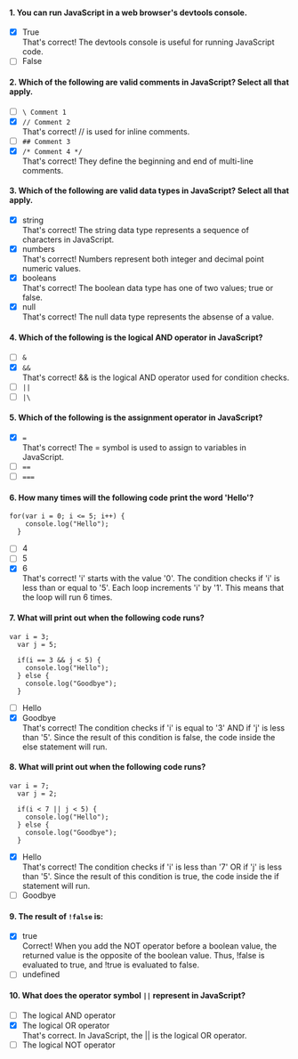 #### 1. You can run JavaScript in a web browser's devtools console.

- [x] True <br>
      That's correct! The devtools console is useful for running JavaScript code.
- [ ] False

#### 2. Which of the following are valid comments in JavaScript? Select all that apply.

- [ ] `\ Comment 1`
- [x] `// Comment 2` <br>
      That's correct! // is used for inline comments.
- [ ] `## Comment 3`
- [x] `/* Comment 4 */` <br>
      That's correct! They define the beginning and end of multi-line comments.

#### 3. Which of the following are valid data types in JavaScript? Select all that apply.

- [x] string <br>
      That's correct! The string data type represents a sequence of characters in JavaScript.
- [x] numbers <br>
      That's correct! Numbers represent both integer and decimal point numeric values.
- [x] booleans <br>
      That's correct! The boolean data type has one of two values; true or false.
- [x] null <br>
      That's correct! The null data type represents the absense of a value.

#### 4. Which of the following is the logical AND operator in JavaScript?

- [ ] `&`
- [x] `&&` <br>
      That's correct! && is the logical AND operator used for condition checks.
- [ ] `||`
- [ ] `|\`

#### 5. Which of the following is the assignment operator in JavaScript?

- [x] `=` <br>
      That's correct! The = symbol is used to assign to variables in JavaScript.
- [ ] `==`
- [ ] `===`

#### 6. How many times will the following code print the word 'Hello'?

```
for(var i = 0; i <= 5; i++) {
    console.log("Hello");
  }
```

- [ ] 4
- [ ] 5
- [x] 6 <br>
      That's correct! 'i' starts with the value '0'. The condition checks if 'i' is less than or equal to '5'. Each loop increments 'i' by '1'. This means that the loop will run 6 times.

#### 7. What will print out when the following code runs?

```
var i = 3;
  var j = 5;

  if(i == 3 && j < 5) {
    console.log("Hello");
  } else {
    console.log("Goodbye");
  }
```

- [ ] Hello
- [x] Goodbye <br>
      That's correct! The condition checks if 'i' is equal to '3' AND if 'j' is less than '5'. Since the result of this condition is false, the code inside the else statement will run.

#### 8. What will print out when the following code runs?

```
var i = 7;
  var j = 2;

  if(i < 7 || j < 5) {
    console.log("Hello");
  } else {
    console.log("Goodbye");
  }
```

- [x] Hello <br>
      That's correct! The condition checks if 'i' is less than '7' OR if 'j' is less than '5'. Since the result of this condition is true, the code inside the if statement will run.
- [ ] Goodbye

#### 9. T​he result of `!false` is:

- [x] true <br>
      C​orrect! When you add the NOT operator before a boolean value, the returned value is the opposite of the boolean value. Thus, !false is evaluated to true, and !true is evaluated to false.
- [ ] undefined

#### 10. What does the operator symbol `||` represent in JavaScript?

- [ ] The logical AND operator
- [x] The logical OR operator <br>
      That's correct. In JavaScript, the || is the logical OR operator.
- [ ] The logical NOT operator
